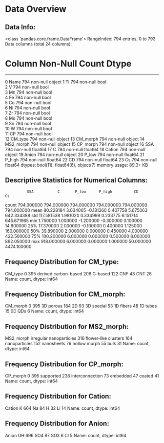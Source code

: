 # Data Overview
## Data Info:
<class 'pandas.core.frame.DataFrame'>
RangeIndex: 794 entries, 0 to 793
Data columns (total 24 columns):
 #   Column     Non-Null Count  Dtype  
---  ------     --------------  -----  
 0   Name       794 non-null    object 
 1   Ti         794 non-null    bool   
 2   V          794 non-null    bool   
 3   Mn         794 non-null    bool   
 4   Fe         794 non-null    bool   
 5   Co         794 non-null    bool   
 6   Ni         794 non-null    bool   
 7   Zr         794 non-null    bool   
 8   Mo         794 non-null    bool   
 9   Sn         794 non-null    bool   
 10  W          794 non-null    bool   
 11  CP         794 non-null    bool   
 12  CM_type    794 non-null    object 
 13  CM_morph   794 non-null    object 
 14  MS2_morph  794 non-null    object 
 15  CP_morph   794 non-null    object 
 16  SSA        794 non-null    float64
 17  C          794 non-null    float64
 18  Cation     794 non-null    object 
 19  Anion      794 non-null    object 
 20  P_low      794 non-null    float64
 21  P_high     794 non-null    float64
 22  CD         794 non-null    float64
 23  Cs         794 non-null    float64
dtypes: bool(11), float64(6), object(7)
memory usage: 89.3+ KB


## Descriptive Statistics for Numerical Columns:
              SSA           C       P_low      P_high          CD           Cs
count  794.000000  794.000000  794.000000  794.000000  794.000000   794.000000
mean    80.228184    3.034005   -0.181360    0.407758    5.675063   642.334388
std    117.581538    1.981020    0.334999    0.233775    6.151714   645.671965
min      1.750000    1.000000   -1.200000   -0.300000    0.100000    14.800000
25%     17.370000    2.000000   -0.100000    0.400000    1.125000   160.000000
50%     39.890000    2.000000    0.000000    0.450000    4.000000   422.500000
75%    100.200000    6.000000    0.000000    0.500000    8.000000   892.050000
max    918.000000    6.000000    0.000000    1.000000   50.000000  4474.100000

## Frequency Distribution for CM_type:
CM_type
0                       395
derived carbon-based    206
G-based                 122
CNF                      43
CNT                      28
Name: count, dtype: int64

## Frequency Distribution for CM_morph:
CM_morph
0             395
3D porous     184
2D             93
3D special     53
1D fibers      48
1D tubes       15
0D QDs          6
Name: count, dtype: int64

## Frequency Distribution for MS2_morph:
MS2_morph
irregular nanoparticles    316
flower-like clusters       164
nanoparticles              152
nanosheets                  76
hollow morph                55
bulk                        31
Name: count, dtype: int64

## Frequency Distribution for CP_morph:
CP_morph
0                  395
supported          238
interconnection     73
embedded            47
coated              41
Name: count, dtype: int64

## Frequency Distribution for Cation:
Cation
K     664
Na     84
H      32
Li     14
Name: count, dtype: int64

## Frequency Distribution for Anion:
Anion
OH     696
SO4     87
SO3      6
Cl       5
Name: count, dtype: int64

